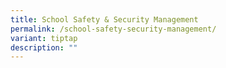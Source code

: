 ```yaml
---
title: School Safety & Security Management
permalink: /school-safety-security-management/
variant: tiptap
description: ""
---
```

<p></p>
